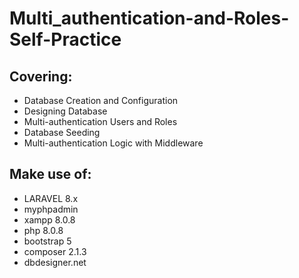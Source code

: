 # Multi_authentication-and-Roles-Self-Practice

## Covering:
- Database Creation and Configuration
- Designing Database
- Multi-authentication Users and Roles
- Database Seeding
- Multi-authentication Logic with Middleware

## Make use of:
- LARAVEL 8.x
- myphpadmin
- xampp 8.0.8
- php 8.0.8
- bootstrap 5
- composer 2.1.3
- dbdesigner.net
